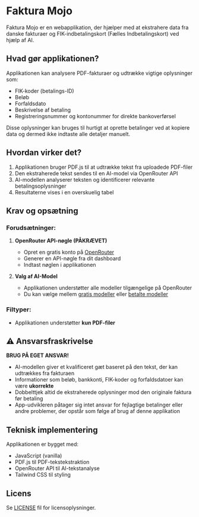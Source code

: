 # Faktura Mojo

Faktura Mojo er en webapplikation, der hjælper med at ekstrahere data fra danske fakturaer og FIK-indbetalingskort (Fælles Indbetalingskort) ved hjælp af AI.

## Hvad gør applikationen?

Applikationen kan analysere PDF-fakturaer og udtrække vigtige oplysninger som:
- FIK-koder (betalings-ID)
- Beløb
- Forfaldsdato
- Beskrivelse af betaling
- Registreringsnummer og kontonummer for direkte bankoverførsel

Disse oplysninger kan bruges til hurtigt at oprette betalinger ved at kopiere data og dermed ikke indtaste alle detaljer manuelt.

## Hvordan virker det?

1. Applikationen bruger PDF.js til at udtrække tekst fra uploadede PDF-filer
2. Den ekstraherede tekst sendes til en AI-model via OpenRouter API
3. AI-modellen analyserer teksten og identificerer relevante betalingsoplysninger
4. Resultaterne vises i en overskuelig tabel

## Krav og opsætning

### Forudsætninger:

1. **OpenRouter API-nøgle (PÅKRÆVET)**
   - Opret en gratis konto på [OpenRouter](https://openrouter.ai/)
   - Generer en API-nøgle fra dit dashboard
   - Indtast nøglen i applikationen

2. **Valg af AI-Model**
   - Applikationen understøtter alle modeller tilgængelige på OpenRouter
   - Du kan vælge mellem [gratis modeller](https://openrouter.ai/models?q=free) eller [betalte modeller](https://openrouter.ai/models)

### Filtyper:
- Applikationen understøtter **kun PDF-filer**

## ⚠️ Ansvarsfraskrivelse

**BRUG PÅ EGET ANSVAR!**

- AI-modellen giver et kvalificeret gæt baseret på den tekst, der kan udtrækkes fra fakturaen
- Informationer som beløb, bankkonti, FIK-koder og forfaldsdatoer kan være **ukorrekte**
- Dobbelttjek altid de ekstraherede oplysninger mod den originale faktura før betaling
- App-udvikleren påtager sig intet ansvar for fejlagtige betalinger eller andre problemer, der opstår som følge af brug af denne applikation

## Teknisk implementering

Applikationen er bygget med:
- JavaScript (vanilla)
- PDF.js til PDF-tekstekstraktion
- OpenRouter API til AI-tekstanalyse
- Tailwind CSS til styling

## Licens

Se [LICENSE](LICENSE) fil for licensoplysninger.


